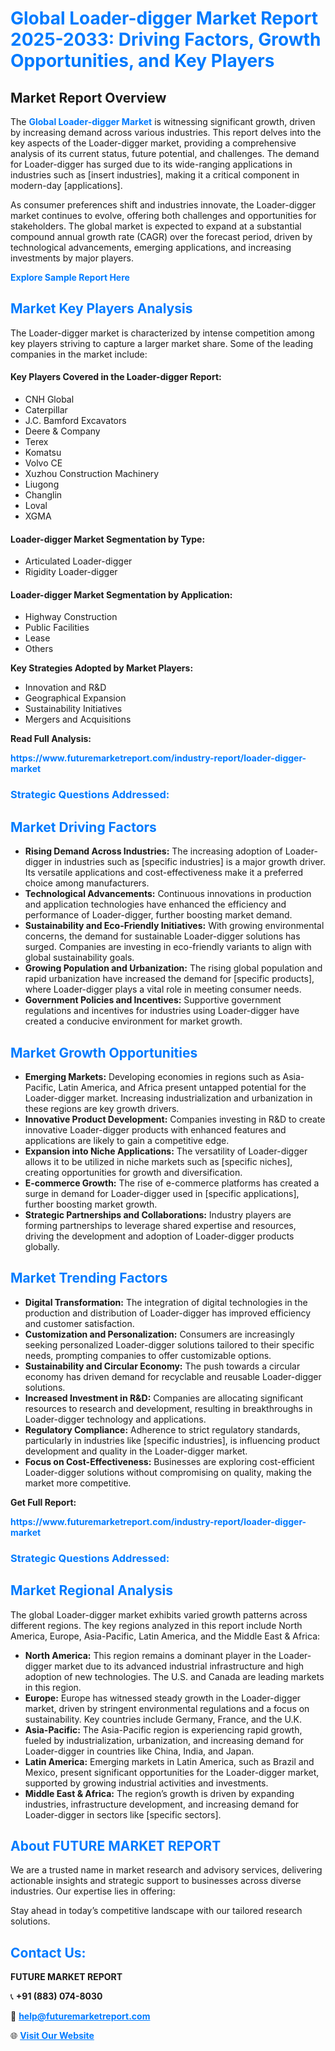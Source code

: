 <h1 style="color: #007BFF;">Global Loader-digger Market Report 2025-2033: Driving Factors, Growth Opportunities, and Key Players</h1>

<section id="overview">
<h2>Market Report Overview</h2>
<p>The <a href="https://www.futuremarketreport.com/industry-report/loader-digger-market" style="color: #007BFF; text-decoration: none;"><strong>Global Loader-digger Market</strong></a> is witnessing significant growth, driven by increasing demand across various industries. This report delves into the key aspects of the Loader-digger market, providing a comprehensive analysis of its current status, future potential, and challenges. The demand for Loader-digger has surged due to its wide-ranging applications in industries such as [insert industries], making it a critical component in modern-day [applications].</p>
<p>As consumer preferences shift and industries innovate, the Loader-digger market continues to evolve, offering both challenges and opportunities for stakeholders. The global market is expected to expand at a substantial compound annual growth rate (CAGR) over the forecast period, driven by technological advancements, emerging applications, and increasing investments by major players.</p>
</section>

<section id="overview">
<p><a href="https://www.futuremarketreport.com/request-sample/reportId=89879" style="color: #007BFF; text-decoration: none;"><strong>Explore Sample Report Here</strong></a></p>
</section>

<section id="key-players">
<h2 style="color: #007BFF;">Market Key Players Analysis</h2>
<p>The Loader-digger market is characterized by intense competition among key players striving to capture a larger market share. Some of the leading companies in the market include:</p>
<h4>Key Players Covered in the Loader-digger Report:</h4>
<ul><li>CNH Global</li><li>Caterpillar</li><li>J.C. Bamford Excavators</li><li>Deere &amp; Company</li><li>Terex</li><li>Komatsu</li><li>Volvo CE</li><li>Xuzhou Construction Machinery</li><li>Liugong</li><li>Changlin</li><li>Loval</li><li>XGMA</li></ul>
<h4>Loader-digger Market Segmentation by Type:</h4>
<ul><li>Articulated Loader-digger</li><li>Rigidity Loader-digger</li></ul>

<h4>Loader-digger Market Segmentation by Application:</h4>
<ul><li>Highway Construction</li><li>Public Facilities</li><li>Lease</li><li>Others</li></ul>
<p><strong>Key Strategies Adopted by Market Players:</strong></p>
<ul>
<li>Innovation and R&D</li>
<li>Geographical Expansion</li>
<li>Sustainability Initiatives</li>
<li>Mergers and Acquisitions</li>
</ul>
</section>

<section>
<p><strong>Read Full Analysis: </strong></p><a href="https://www.futuremarketreport.com/industry-report/loader-digger-market" style="color: #007BFF; text-decoration: none;"><strong>https://www.futuremarketreport.com/industry-report/loader-digger-market</strong></a>
<h3 style="color: #007BFF;">Strategic Questions Addressed:</h3>
</section>

<section id="driving-factors">
<h2 style="color: #007BFF;">Market Driving Factors</h2>
<ul>
<li><strong>Rising Demand Across Industries:</strong> The increasing adoption of Loader-digger in industries such as [specific industries] is a major growth driver. Its versatile applications and cost-effectiveness make it a preferred choice among manufacturers.</li>
<li><strong>Technological Advancements:</strong> Continuous innovations in production and application technologies have enhanced the efficiency and performance of Loader-digger, further boosting market demand.</li>
<li><strong>Sustainability and Eco-Friendly Initiatives:</strong> With growing environmental concerns, the demand for sustainable Loader-digger solutions has surged. Companies are investing in eco-friendly variants to align with global sustainability goals.</li>
<li><strong>Growing Population and Urbanization:</strong> The rising global population and rapid urbanization have increased the demand for [specific products], where Loader-digger plays a vital role in meeting consumer needs.</li>
<li><strong>Government Policies and Incentives:</strong> Supportive government regulations and incentives for industries using Loader-digger have created a conducive environment for market growth.</li>
</ul>
</section>

<section id="growth-opportunities">
<h2 style="color: #007BFF;">Market Growth Opportunities</h2>
<ul>
<li><strong>Emerging Markets:</strong> Developing economies in regions such as Asia-Pacific, Latin America, and Africa present untapped potential for the Loader-digger market. Increasing industrialization and urbanization in these regions are key growth drivers.</li>
<li><strong>Innovative Product Development:</strong> Companies investing in R&D to create innovative Loader-digger products with enhanced features and applications are likely to gain a competitive edge.</li>
<li><strong>Expansion into Niche Applications:</strong> The versatility of Loader-digger allows it to be utilized in niche markets such as [specific niches], creating opportunities for growth and diversification.</li>
<li><strong>E-commerce Growth:</strong> The rise of e-commerce platforms has created a surge in demand for Loader-digger used in [specific applications], further boosting market growth.</li>
<li><strong>Strategic Partnerships and Collaborations:</strong> Industry players are forming partnerships to leverage shared expertise and resources, driving the development and adoption of Loader-digger products globally.</li>
</ul>
</section>

<section id="trending-factors">
<h2 style="color: #007BFF;">Market Trending Factors</h2>
<ul>
<li><strong>Digital Transformation:</strong> The integration of digital technologies in the production and distribution of Loader-digger has improved efficiency and customer satisfaction.</li>
<li><strong>Customization and Personalization:</strong> Consumers are increasingly seeking personalized Loader-digger solutions tailored to their specific needs, prompting companies to offer customizable options.</li>
<li><strong>Sustainability and Circular Economy:</strong> The push towards a circular economy has driven demand for recyclable and reusable Loader-digger solutions.</li>
<li><strong>Increased Investment in R&D:</strong> Companies are allocating significant resources to research and development, resulting in breakthroughs in Loader-digger technology and applications.</li>
<li><strong>Regulatory Compliance:</strong> Adherence to strict regulatory standards, particularly in industries like [specific industries], is influencing product development and quality in the Loader-digger market.</li>
<li><strong>Focus on Cost-Effectiveness:</strong> Businesses are exploring cost-efficient Loader-digger solutions without compromising on quality, making the market more competitive.</li>
</ul>
</section>

<section>
<p><strong>Get Full Report: </strong></p><a href="https://www.futuremarketreport.com/industry-report/loader-digger-market" style="color: #007BFF; text-decoration: none;"><strong>https://www.futuremarketreport.com/industry-report/loader-digger-market</strong></a>
<h3 style="color: #007BFF;">Strategic Questions Addressed:</h3>
</section>


<section id="regional-analysis">
<h2 style="color: #007BFF;">Market Regional Analysis</h2>
<p>The global Loader-digger market exhibits varied growth patterns across different regions. The key regions analyzed in this report include North America, Europe, Asia-Pacific, Latin America, and the Middle East & Africa:</p>
<ul>
<li><strong>North America:</strong> This region remains a dominant player in the Loader-digger market due to its advanced industrial infrastructure and high adoption of new technologies. The U.S. and Canada are leading markets in this region.</li>
<li><strong>Europe:</strong> Europe has witnessed steady growth in the Loader-digger market, driven by stringent environmental regulations and a focus on sustainability. Key countries include Germany, France, and the U.K.</li>
<li><strong>Asia-Pacific:</strong> The Asia-Pacific region is experiencing rapid growth, fueled by industrialization, urbanization, and increasing demand for Loader-digger in countries like China, India, and Japan.</li>
<li><strong>Latin America:</strong> Emerging markets in Latin America, such as Brazil and Mexico, present significant opportunities for the Loader-digger market, supported by growing industrial activities and investments.</li>
<li><strong>Middle East & Africa:</strong> The region’s growth is driven by expanding industries, infrastructure development, and increasing demand for Loader-digger in sectors like [specific sectors].</li>
</ul>
</section>

<footer>
<h2 style="color: #007BFF;">About FUTURE MARKET REPORT</h2>
<p>We are a trusted name in market research and advisory services, delivering actionable insights and strategic support to businesses across diverse industries. Our expertise lies in offering:</p>

<p>Stay ahead in today’s competitive landscape with our tailored research solutions.</p>

<h2 style="color: #007BFF;">Contact Us:</h2>
<p><strong>FUTURE MARKET REPORT</strong></p>
<p>📞 <strong>+91 (883) 074-8030</strong></p>
<p>📧 <strong><a href="mailto:help@futuremarketreport.com" style="color: #007BFF;">help@futuremarketreport.com</a></strong></p>
<p>🌐 <strong><a href="https://www.futuremarketreport.com/" style="color: #007BFF;">Visit Our Website</a></strong></p>
</footer>